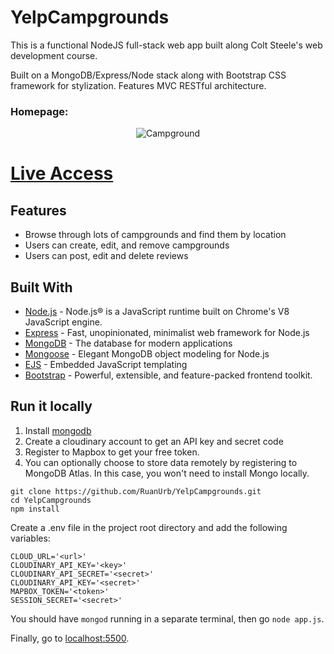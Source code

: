 # YelpCampgrounds
This is a functional NodeJS full-stack web app built along Colt Steele's web development course.

Built on a MongoDB/Express/Node stack along with Bootstrap CSS framework for stylization. Features MVC RESTful architecture.

### Homepage:
<p align="center"><img src="https://res.cloudinary.com/dlwh01eif/image/upload/v1693866281/homepage_vmuatb.png" alt="Campground"></p>

# [Live Access](https://yelpcamp-campgrounds.onrender.com/)

## Features
* Browse through lots of campgrounds and find them by location
* Users can create, edit, and remove campgrounds
* Users can post, edit and delete reviews

## Built With

- [Node.js](https://nodejs.org) - Node.js® is a JavaScript runtime built on Chrome's V8 JavaScript engine.
- [Express](https://expressjs.com//) - Fast, unopinionated, minimalist web framework for Node.js
- [MongoDB](https://www.mongodb.com/) - The database for
  modern applications
- [Mongoose](https://mongoosejs.com/) - Elegant MongoDB object modeling for Node.js
- [EJS](https://ejs.co/) - Embedded JavaScript templating
- [Bootstrap](https://getbootstrap.com/) - Powerful, extensible, and feature-packed frontend toolkit.

## Run it locally
1. Install [mongodb](https://www.mongodb.com/)
2. Create a cloudinary account to get an API key and secret code
3. Register to Mapbox to get your free token.
4. You can optionally choose to store data remotely by registering to MongoDB Atlas. In this case, you won't need to install Mongo locally.
```
git clone https://github.com/RuanUrb/YelpCampgrounds.git
cd YelpCampgrounds
npm install
```
Create a .env file in the project root directory and add the following variables:
```
CLOUD_URL='<url>'
CLOUDINARY_API_KEY='<key>'
CLOUDINARY_API_SECRET='<secret>'
CLOUDINARY_API_KEY='<secret>'
MAPBOX_TOKEN='<token>'
SESSION_SECRET='<secret>'
```
You should have ```mongod``` running in a separate terminal, then go ```node app.js```.

Finally, go to [localhost:5500](http://localhost:5500/).

